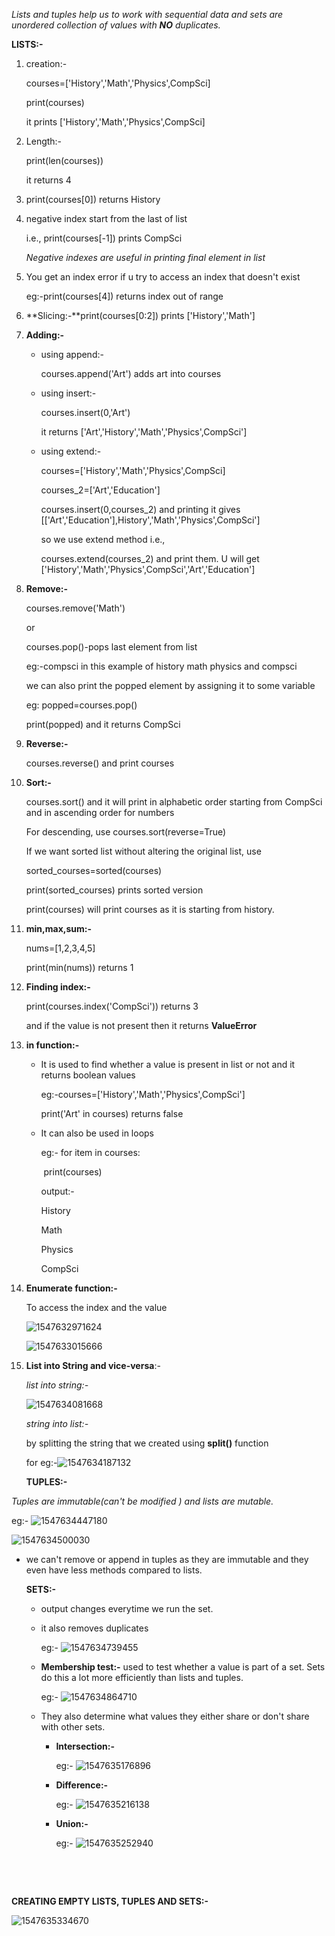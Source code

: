 *Lists and tuples help us to work with sequential data and sets are unordered collection of values with **NO** duplicates.*

**LISTS:-**

1. creation:-

    courses=['History','Math','Physics',CompSci]

   print(courses)

   it prints ['History','Math','Physics',CompSci]

2. Length:-

   print(len(courses))

   it returns 4

3. print(courses[0]) returns History

4. negative index start from the last of list

   i.e., print(courses[-1]) prints CompSci

   *Negative indexes are useful in printing final element in list*

5. You get an index error if u try to access an index that doesn't exist 

   eg:-print(courses[4]) returns index out of range

6. **Slicing:-**print(courses[0:2]) prints ['History','Math']

7. **Adding:-** 

   - using append:-

     courses.append('Art') adds art into courses

   - using insert:-

     courses.insert(0,'Art')

     it returns ['Art','History','Math','Physics',CompSci']

   - using extend:-

     courses=['History','Math','Physics',CompSci]

     courses_2=['Art','Education']

     courses.insert(0,courses_2) and printing it gives [['Art','Education'],History','Math','Physics',CompSci']

     so we use extend method i.e.,

     courses.extend(courses_2) and print them. U will get ['History','Math','Physics',CompSci','Art','Education']

8. **Remove:-**

   courses.remove('Math')

   or

   courses.pop()-pops last element from list 

   eg:-compsci in this example of history math physics and compsci

   we can also print the popped element by assigning it to some variable 

   eg: popped=courses.pop()

   print(popped) and it returns CompSci

9. **Reverse:-**

   courses.reverse() and print courses

10. **Sort:-**

    courses.sort() and it will print in alphabetic order starting from CompSci and in ascending order for numbers

    For descending, use courses.sort(reverse=True)

    If we want sorted list without altering the original list, use 

    sorted_courses=sorted(courses)

    print(sorted_courses) prints sorted version 

    print(courses) will print courses as it is starting from history.

11. **min,max,sum:-**

    nums=[1,2,3,4,5]

    print(min(nums)) returns 1

12. **Finding index:-**

    print(courses.index('CompSci')) returns 3

    and if the value is not present then it returns **ValueError**

13. **in function:-**

    - It is used to find whether a value is present in list or not and it returns boolean values

      eg:-courses=['History','Math','Physics',CompSci']

      print('Art' in courses) returns false

    - It can also be used in loops

      eg:- for item in courses:

      ​		print(courses)

      output:-

      History

      Math

      Physics

      CompSci

14. **Enumerate function:-**

    To access the index and the value

    ![1547632971624](https://github.com/adityakuppa26/Python-Notes/blob/lalith_notes/images/1547632971624.png)

    ![1547633015666](https://github.com/adityakuppa26/Python-Notes/blob/lalith_notes/images/1547633015666.png)

15. **List into String and vice-versa**:-

    *list into string:-*

    ![1547634081668](https://github.com/adityakuppa26/Python-Notes/blob/lalith_notes/images/1547634081668.png)

    

    *string into list:-*

    by splitting the string that we created using **split()** function

    for eg:-![1547634187132](Chttps://github.com/adityakuppa26/Python-Notes/blob/lalith_notes/images/1547634187132.png)

    

    **TUPLES:-**

*Tuples are immutable(can't be modified ) and lists are mutable.*

eg:- ![1547634447180](https://github.com/adityakuppa26/Python-Notes/blob/lalith_notes/images/1547634447180.png)

![1547634500030](https://github.com/adityakuppa26/Python-Notes/blob/lalith_notes/images/1547634500030.png)

- we can't remove or append in tuples as they are immutable and they even have less methods compared to lists.

  **SETS:-**

  - output changes everytime we run the set. 

  - it also removes duplicates

    eg:- ![1547634739455](https://github.com/adityakuppa26/Python-Notes/blob/lalith_notes/images/1547634739455.png)

  - **Membership test:-** used to test whether a value is part of a set. Sets do this a lot more efficiently than lists and tuples. 

    eg:- ![1547634864710](https://github.com/adityakuppa26/Python-Notes/blob/lalith_notes/images/1547634864710.png)

  - They also determine what values they either share or don't share with other sets. 

    - **Intersection:-**

      eg:- ![1547635176896](https://github.com/adityakuppa26/Python-Notes/blob/lalith_notes/images/1547635176896.png)

    - **Difference:-**

      eg:- ![1547635216138](https://github.com/adityakuppa26/Python-Notes/blob/lalith_notes/images/1547635216138.png)

    - **Union:-**

      eg:- ![1547635252940](https://github.com/adityakuppa26/Python-Notes/blob/lalith_notes/images/1547635252940.png)

      ​           

      ​      

**CREATING EMPTY LISTS, TUPLES AND SETS:-**

![1547635334670](https://github.com/adityakuppa26/Python-Notes/blob/lalith_notes/images/1547635334670.png)
